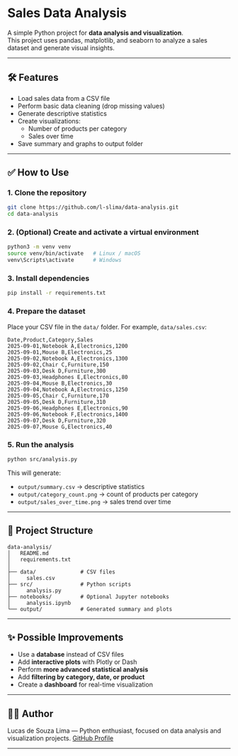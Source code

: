 # Sales Data Analysis

A simple Python project for **data analysis and visualization**.  
This project uses pandas, matplotlib, and seaborn to analyze a sales dataset and generate visual insights.

---

## 🛠 Features

- Load sales data from a CSV file  
- Perform basic data cleaning (drop missing values)  
- Generate descriptive statistics  
- Create visualizations:
  - Number of products per category  
  - Sales over time  
- Save summary and graphs to output folder  

---

## ✅ How to Use

### 1. Clone the repository

```bash
git clone https://github.com/l-slima/data-analysis.git
cd data-analysis
````

### 2. (Optional) Create and activate a virtual environment

```bash
python3 -m venv venv
source venv/bin/activate   # Linux / macOS
venv\Scripts\activate      # Windows
```

### 3. Install dependencies

```bash
pip install -r requirements.txt
```

### 4. Prepare the dataset

Place your CSV file in the `data/` folder.
For example, `data/sales.csv`:

```csv
Date,Product,Category,Sales
2025-09-01,Notebook A,Electronics,1200
2025-09-01,Mouse B,Electronics,25
2025-09-02,Notebook A,Electronics,1300
2025-09-02,Chair C,Furniture,150
2025-09-03,Desk D,Furniture,300
2025-09-03,Headphones E,Electronics,80
2025-09-04,Mouse B,Electronics,30
2025-09-04,Notebook A,Electronics,1250
2025-09-05,Chair C,Furniture,170
2025-09-05,Desk D,Furniture,310
2025-09-06,Headphones E,Electronics,90
2025-09-06,Notebook F,Electronics,1400
2025-09-07,Desk D,Furniture,320
2025-09-07,Mouse G,Electronics,40
```

### 5. Run the analysis

```bash
python src/analysis.py
```

This will generate:

* `output/summary.csv` → descriptive statistics
* `output/category_count.png` → count of products per category
* `output/sales_over_time.png` → sales trend over time

---

## 📁 Project Structure

```
data-analysis/
│   README.md
│   requirements.txt
│
├── data/              # CSV files
│     sales.csv
├── src/               # Python scripts
│     analysis.py
├── notebooks/         # Optional Jupyter notebooks
│     analysis.ipynb
└── output/            # Generated summary and plots
```

---

## ✨ Possible Improvements

* Use a **database** instead of CSV files
* Add **interactive plots** with Plotly or Dash
* Perform **more advanced statistical analysis**
* Add **filtering by category, date, or product**
* Create a **dashboard** for real-time visualization

---

## 🧑‍💻 Author

Lucas de Souza Lima — Python enthusiast, focused on data analysis and visualization projects.
[GitHub Profile](https://github.com/l-slima)

---
